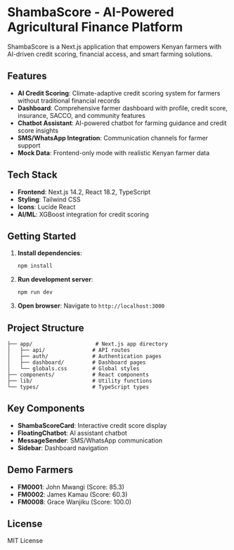# ShambaScore - AI-Powered Agricultural Finance Platform

ShambaScore is a Next.js application that empowers Kenyan farmers with AI-driven credit scoring, financial access, and smart farming solutions.

## Features

- **AI Credit Scoring**: Climate-adaptive credit scoring system for farmers without traditional financial records
- **Dashboard**: Comprehensive farmer dashboard with profile, credit score, insurance, SACCO, and community features
- **Chatbot Assistant**: AI-powered chatbot for farming guidance and credit score insights
- **SMS/WhatsApp Integration**: Communication channels for farmer support
- **Mock Data**: Frontend-only mode with realistic Kenyan farmer data

## Tech Stack

- **Frontend**: Next.js 14.2, React 18.2, TypeScript
- **Styling**: Tailwind CSS
- **Icons**: Lucide React
- **AI/ML**: XGBoost integration for credit scoring

## Getting Started

1. **Install dependencies**:
   ```bash
   npm install
   ```

2. **Run development server**:
   ```bash
   npm run dev
   ```

3. **Open browser**: Navigate to `http://localhost:3000`

## Project Structure

```
├── app/                    # Next.js app directory
│   ├── api/               # API routes
│   ├── auth/              # Authentication pages
│   ├── dashboard/         # Dashboard pages
│   └── globals.css        # Global styles
├── components/            # React components
├── lib/                   # Utility functions
└── types/                 # TypeScript types
```

## Key Components

- **ShambaScoreCard**: Interactive credit score display
- **FloatingChatbot**: AI assistant chatbot
- **MessageSender**: SMS/WhatsApp communication
- **Sidebar**: Dashboard navigation

## Demo Farmers

- **FM0001**: John Mwangi (Score: 85.3)
- **FM0002**: James Kamau (Score: 60.3)  
- **FM0008**: Grace Wanjiku (Score: 100.0)

## License

MIT License